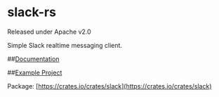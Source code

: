 slack-rs
========================
Released under Apache v2.0

Simple Slack realtime messaging client.

##[Documentation](https://bentheelder.github.io/slack-rs)

##[Example Project](https://github.com/BenTheElder/slack-rs-demo)

Package: [https://crates.io/crates/slack](https://crates.io/crates/slack)